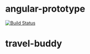# angular-prototype

[![Build Status](https://travis-ci.org/coding-house-jan2015/angular-prototype.svg?branch=master)](https://travis-ci.org/coding-house-jan2015/angular-prototype)
# travel-buddy
